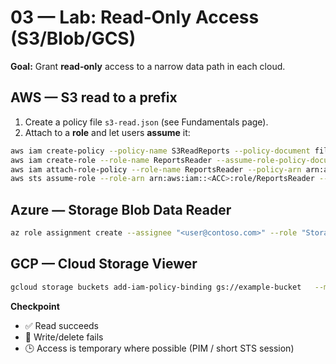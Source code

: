 # 03 — Lab: Read‑Only Access (S3/Blob/GCS)

**Goal:** Grant **read‑only** access to a narrow data path in each cloud.

## AWS — S3 read to a prefix
1. Create a policy file `s3-read.json` (see Fundamentals page).
2. Attach to a **role** and let users **assume** it:
```bash
aws iam create-policy --policy-name S3ReadReports --policy-document file://s3-read.json
aws iam create-role --role-name ReportsReader --assume-role-policy-document file://trust.json
aws iam attach-role-policy --role-name ReportsReader --policy-arn arn:aws:iam::<ACC>:policy/S3ReadReports
aws sts assume-role --role-arn arn:aws:iam::<ACC>:role/ReportsReader --role-session-name demo
```

## Azure — Storage Blob Data Reader
```bash
az role assignment create --assignee "<user@contoso.com>" --role "Storage Blob Data Reader" --scope "<scope>"
```

## GCP — Cloud Storage Viewer
```bash
gcloud storage buckets add-iam-policy-binding gs://example-bucket   --member="user:alice@example.com" --role="roles/storage.objectViewer"
```

**Checkpoint**
- ✅ Read succeeds
- 🚫 Write/delete fails
- 🕒 Access is temporary where possible (PIM / short STS session)
